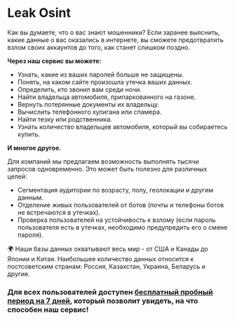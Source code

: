 # Leak Osint

Как вы думаете, что о вас знают мошенники? Если заранее выяснить, какие данные о вас оказались в интернете, вы сможете предотвратить взлом своих аккаунтов до того, как станет слишком поздно.

**Через наш сервис вы можете:**

- Узнать, какие из ваших паролей больше не защищены.
- Понять, на каком сайте произошла утечка ваших данных.
- Определить, кто звонил вам среди ночи.
- Найти владельца автомобиля, припаркованного на газоне.
- Вернуть потерянные документы их владельцу.
- Вычислить телефонного хулигана или спамера.
- Найти тезку или родственника.
- Узнать количество владельцев автомобиля, который вы собираетесь купить.

**И многое другое.**

Для компаний мы предлагаем возможность выполнять тысячи запросов одновременно. Это может быть полезно для различных целей:

- Сегментация аудитории по возрасту, полу, геолокации и другим данным.
- Отделение живых пользователей от ботов (почты и телефоны ботов не встречаются в утечках).
- Проверка пользователей на устойчивость к взлому (если пароль пользователя есть в утечках, необходимо предупредить его о смене пароля).

🌍 Наши базы данных охватывают весь мир - от США и Канады до Японии и Китая. Наибольшее количество данных относится к постсоветским странам: Россия, Казахстан, Украина, Беларусь и другие.

### **Для всех пользователей доступен [бесплатный пробный период на 7 дней](https://leakosint.org/LeakOSINT/), который позволит увидеть, на что способен наш сервис!**
